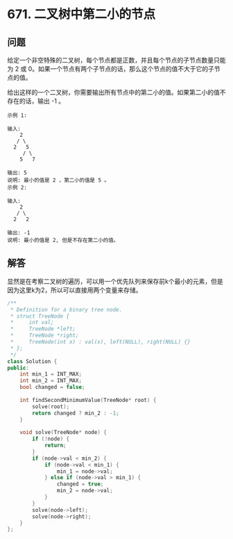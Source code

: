 # 671. 二叉树中第二小的节点

## 问题
给定一个非空特殊的二叉树，每个节点都是正数，并且每个节点的子节点数量只能为 2 或 0。如果一个节点有两个子节点的话，那么这个节点的值不大于它的子节点的值。 

给出这样的一个二叉树，你需要输出所有节点中的第二小的值。如果第二小的值不存在的话，输出 -1 。

```
示例 1:

输入: 
    2
   / \
  2   5
     / \
    5   7

输出: 5
说明: 最小的值是 2 ，第二小的值是 5 。
示例 2:

输入: 
    2
   / \
  2   2

输出: -1
说明: 最小的值是 2, 但是不存在第二小的值。
```

## 解答
显然是在考察二叉树的遍历，可以用一个优先队列来保存前k个最小的元素，但是因为这里k为2，所以可以直接用两个变量来存储。
```C++
/**
 * Definition for a binary tree node.
 * struct TreeNode {
 *     int val;
 *     TreeNode *left;
 *     TreeNode *right;
 *     TreeNode(int x) : val(x), left(NULL), right(NULL) {}
 * };
 */
class Solution {
public:
    int min_1 = INT_MAX;
    int min_2 = INT_MAX; 
    bool changed = false;
    
    int findSecondMinimumValue(TreeNode* root) {
        solve(root);
        return changed ? min_2 : -1; 
    }
    
    void solve(TreeNode* node) {
        if (!node) {
            return;
        }
        if (node->val < min_2) {
            if (node->val < min_1) {
                min_1 = node->val;
            } else if (node->val > min_1) {
                changed = true;
                min_2 = node->val;
            }
        }
        solve(node->left);
        solve(node->right);
    }
};
```
